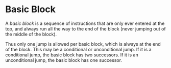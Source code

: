 # Basic Block #

A _basic block_ is a sequence of instructions that are only ever entered at the top, and always run all the way to the end of the block (never jumping out of the middle of the block).

Thus only one jump is allowed per basic block, which is always at the end of the block.  This may be a conditional or unconditional jump.  If it is a conditional jump, the basic block has two successors.  If it is an unconditional jump, the basic block has one successor.